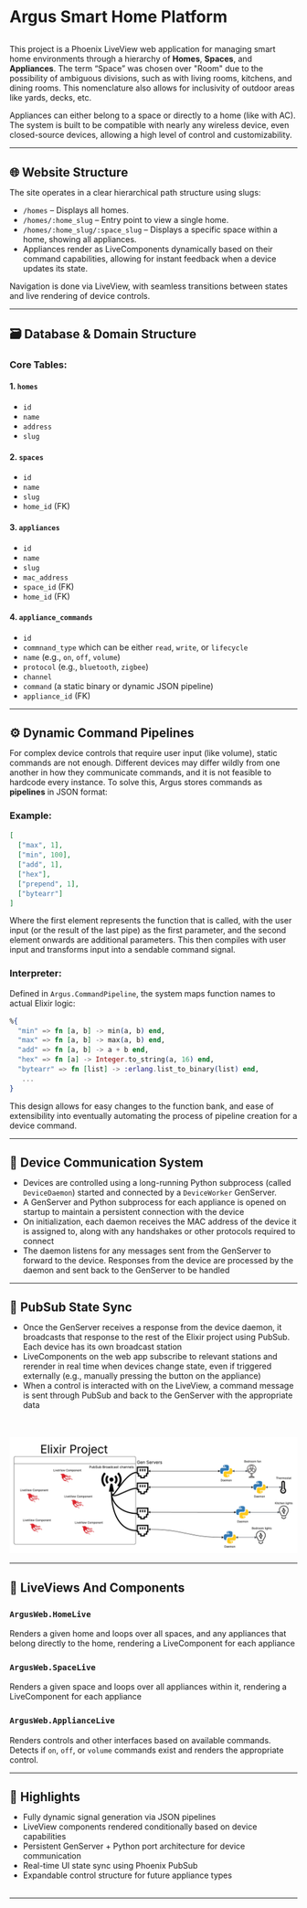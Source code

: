 <h1 style="border-bottom: none; margin-bottom: 0;">Argus Smart Home Platform</h1><br />

This project is a Phoenix LiveView web application for managing smart home environments through a hierarchy of **Homes**, **Spaces**, and **Appliances**. The term “Space” was chosen over "Room" due to the possibility of ambiguous divisions, such as with living rooms, kitchens, and dining rooms. This nomenclature also allows for inclusivity of outdoor areas like yards, decks, etc.

Appliances can either belong to a space or directly to a home (like with AC). The system is built to be compatible with nearly any wireless device, even closed-source devices, allowing a high level of control and customizability.

---

<h2 style="border-bottom: none; margin-bottom: 0;">🌐 Website Structure</h2>

The site operates in a clear hierarchical path structure using slugs:

- `/homes` – Displays all homes.
- `/homes/:home_slug` – Entry point to view a single home.
- `/homes/:home_slug/:space_slug` – Displays a specific space within a home, showing all appliances.
- Appliances render as LiveComponents dynamically based on their command capabilities, allowing for instant feedback when a device updates its state.

Navigation is done via LiveView, with seamless transitions between states and live rendering of device controls.

---

<h2 style="border-bottom: none; margin-bottom: 0;">🗃️ Database & Domain Structure</h2>

### Core Tables:

#### 1. `homes`

- `id`
- `name`
- `address`
- `slug`

#### 2. `spaces`

- `id`
- `name`
- `slug`
- `home_id` (FK)

#### 3. `appliances`

- `id`
- `name`
- `slug`
- `mac_address`
- `space_id` (FK)
- `home_id` (FK)

#### 4. `appliance_commands`

- `id`
- `commnand_type` which can be either `read`, `write`, or `lifecycle`
- `name` (e.g., `on`, `off`, `volume`)
- `protocol` (e.g., `bluetooth`, `zigbee`)
- `channel`
- `command` (a static binary or dynamic JSON pipeline)
- `appliance_id` (FK)

---

<h2 style="border-bottom: none; margin-bottom: 0;">⚙️ Dynamic Command Pipelines</h2>

For complex device controls that require user input (like volume), static commands are not enough. Different devices may differ wildly from one another in how they communicate commands, and it is not feasible to hardcode every instance. To solve this, Argus stores commands as **pipelines** in JSON format:

### Example:

```json
[
  ["max", 1],
  ["min", 100],
  ["add", 1],
  ["hex"],
  ["prepend", 1],
  ["bytearr"]
]
```

Where the first element represents the function that is called, with the user input (or the result of the last pipe) as the first parameter, and the second element onwards are additional parameters. This then compiles with user input and transforms input into a sendable command signal.

### Interpreter:

Defined in `Argus.CommandPipeline`, the system maps function names to actual Elixir logic:

```elixir
%{
  "min" => fn [a, b] -> min(a, b) end,
  "max" => fn [a, b] -> max(a, b) end,
  "add" => fn [a, b] -> a + b end,
  "hex" => fn [a] -> Integer.to_string(a, 16) end,
  "bytearr" => fn [list] -> :erlang.list_to_binary(list) end,
   ...
}
```

This design allows for easy changes to the function bank, and ease of extensibility into eventually automating the process of pipeline creation for a device command.

---

<h2 style="border-bottom: none; margin-bottom: 0;">🔌 Device Communication System</h2>

- Devices are controlled using a long-running Python subprocess (called `DeviceDaemon`) started and connected by a `DeviceWorker` GenServer.
- A GenServer and Python subprocess for each appliance is opened on startup to maintain a persistent connection with the device
- On initialization, each daemon receives the MAC address of the device it is assigned to, along with any handshakes or other protocols required to connect
- The daemon listens for any messages sent from the GenServer to forward to the device. Responses from the device are processed by the daemon and sent back to the GenServer to be handled

---

<h2 style="border-bottom: none; margin-bottom: 0;">🔁 PubSub State Sync</h2>

- Once the GenServer receives a response from the device daemon, it broadcasts that response to the rest of the Elixir project using PubSub. Each device has its own broadcast station
- LiveComponents on the web app subscribe to relevant stations and rerender in real time when devices change state, even if triggered externally (e.g., manually pressing the button on the appliance)
- When a control is interacted with on the LiveView, a command message is sent through PubSub and back to the GenServer with the appropriate data
<br /><br /><br />

![](device_comm_diagram.png)

---

<h2 style="border-bottom: none; margin-bottom: 0;">🧩 LiveViews And Components</h2>

### `ArgusWeb.HomeLive`

Renders a given home and loops over all spaces, and any appliances that belong directly to the home, rendering a LiveComponent for each appliance

### `ArgusWeb.SpaceLive`

Renders a given space and loops over all appliances within it, rendering a LiveComponent for each appliance

### `ArgusWeb.ApplianceLive`

Renders controls and other interfaces based on available commands. Detects if `on`, `off`, or `volume` commands exist and renders the appropriate control.

---

<h2 style="border-bottom: none; margin-bottom: 0;">📌 Highlights</h2>

- Fully dynamic signal generation via JSON pipelines
- LiveView components rendered conditionally based on device capabilities
- Persistent GenServer + Python port architecture for device communication
- Real-time UI state sync using Phoenix PubSub
- Expandable control structure for future appliance types
<br /><br />
---